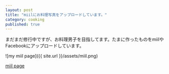 ```yaml
---
layout: post
title: "miilにお料理写真をアップロードしています。"
category: cooking
published: true
---
```


まだまだ修行中ですが、お料理男子を目指してます。たまに作ったものをmiilやFacebookにアップロードしています。

![my miil page]({{ site.url }}/assets/miil.png)

[miil page](http://miil.me/u/kkuma)